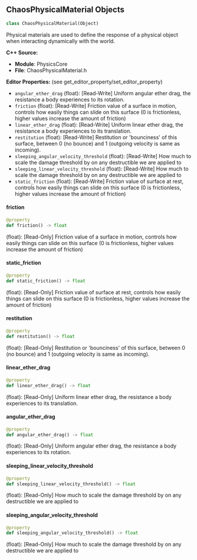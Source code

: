 ## ChaosPhysicalMaterial Objects

```python
class ChaosPhysicalMaterial(Object)
```

Physical materials are used to define the response of a physical object when
interacting dynamically with the world.

**C++ Source:**

- **Module**: PhysicsCore
- **File**: ChaosPhysicalMaterial.h

**Editor Properties:** (see get_editor_property/set_editor_property)

- ``angular_ether_drag`` (float):  [Read-Write] Uniform angular ether drag, the resistance a body experiences to its rotation.
- ``friction`` (float):  [Read-Write] Friction value of a surface in motion, controls how easily things can slide on this surface (0 is frictionless, higher values increase the amount of friction)
- ``linear_ether_drag`` (float):  [Read-Write] Uniform linear ether drag, the resistance a body experiences to its translation.
- ``restitution`` (float):  [Read-Write] Restitution or 'bounciness' of this surface, between 0 (no bounce) and 1 (outgoing velocity is same as incoming).
- ``sleeping_angular_velocity_threshold`` (float):  [Read-Write] How much to scale the damage threshold by on any destructible we are applied to
- ``sleeping_linear_velocity_threshold`` (float):  [Read-Write] How much to scale the damage threshold by on any destructible we are applied to
- ``static_friction`` (float):  [Read-Write] Friction value of surface at rest, controls how easily things can slide on this surface (0 is frictionless, higher values increase the amount of friction)

<a id="unreal.ChaosPhysicalMaterial.friction"></a>

#### friction

```python
@property
def friction() -> float
```

(float):  [Read-Only] Friction value of a surface in motion, controls how easily things can slide on this surface (0 is frictionless, higher values increase the amount of friction)

<a id="unreal.ChaosPhysicalMaterial.static_friction"></a>

#### static_friction

```python
@property
def static_friction() -> float
```

(float):  [Read-Only] Friction value of surface at rest, controls how easily things can slide on this surface (0 is frictionless, higher values increase the amount of friction)

<a id="unreal.ChaosPhysicalMaterial.restitution"></a>

#### restitution

```python
@property
def restitution() -> float
```

(float):  [Read-Only] Restitution or 'bounciness' of this surface, between 0 (no bounce) and 1 (outgoing velocity is same as incoming).

<a id="unreal.ChaosPhysicalMaterial.linear_ether_drag"></a>

#### linear_ether_drag

```python
@property
def linear_ether_drag() -> float
```

(float):  [Read-Only] Uniform linear ether drag, the resistance a body experiences to its translation.

<a id="unreal.ChaosPhysicalMaterial.angular_ether_drag"></a>

#### angular_ether_drag

```python
@property
def angular_ether_drag() -> float
```

(float):  [Read-Only] Uniform angular ether drag, the resistance a body experiences to its rotation.

<a id="unreal.ChaosPhysicalMaterial.sleeping_linear_velocity_threshold"></a>

#### sleeping_linear_velocity_threshold

```python
@property
def sleeping_linear_velocity_threshold() -> float
```

(float):  [Read-Only] How much to scale the damage threshold by on any destructible we are applied to

<a id="unreal.ChaosPhysicalMaterial.sleeping_angular_velocity_threshold"></a>

#### sleeping_angular_velocity_threshold

```python
@property
def sleeping_angular_velocity_threshold() -> float
```

(float):  [Read-Only] How much to scale the damage threshold by on any destructible we are applied to

<a id="unreal.PhysicalMaterial"></a>